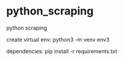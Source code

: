 # python_scraping
python scraping

create virtual env: python3 -m venv env3

dependencies: pip install -r requirements.txt
